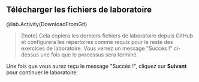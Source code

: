 ## Télécharger les fichiers de laboratoire

@lab.Activity(DownloadFromGit)

>[!note] Cela copiera les derniers fichiers de laboratoire depuis GitHub et configurera les répertoires comme requis pour le reste des exercices de laboratoire. Vous verrez un message "Succès !" ci-dessus une fois que le processus sera terminé.

Une fois que vous aurez reçu le message "Succès !", cliquez sur **Suivant** pour continuer le laboratoire.
